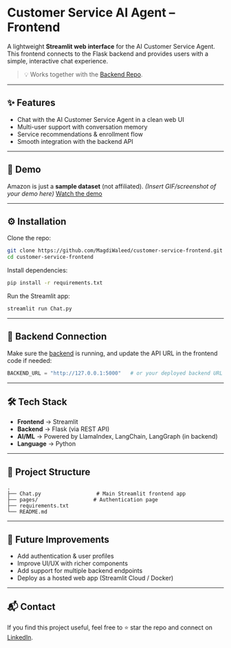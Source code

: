 # Customer Service AI Agent – Frontend

A lightweight **Streamlit web interface** for the AI Customer Service Agent.
This frontend connects to the Flask backend and provides users with a simple, interactive chat experience.

> 💡 Works together with the [Backend Repo](https://github.com/MagdiWaleed/customer-service-backend).

---

## ✨ Features

* Chat with the AI Customer Service Agent in a clean web UI
* Multi-user support with conversation memory
* Service recommendations & enrollment flow
* Smooth integration with the backend API

---

## 📸 Demo

Amazon is just a **sample dataset** (not affiliated).
*(Insert GIF/screenshot of your demo here)*
[Watch the demo](https://youtu.be/R7gtjDmP00I)

---

## ⚙️ Installation

Clone the repo:

```bash
git clone https://github.com/MagdiWaleed/customer-service-frontend.git
cd customer-service-frontend
```

Install dependencies:

```bash
pip install -r requirements.txt
```

Run the Streamlit app:

```bash
streamlit run Chat.py
```

---

## 🔗 Backend Connection

Make sure the [backend](https://github.com/MagdiWaleed/customer-service-backend) is running, and update the API URL in the frontend code if needed:

```python
BACKEND_URL = "http://127.0.0.1:5000"   # or your deployed backend URL
```

---

## 🛠 Tech Stack

* **Frontend** → Streamlit
* **Backend** → Flask (via REST API)
* **AI/ML** → Powered by LlamaIndex, LangChain, LangGraph (in backend)
* **Language** → Python
---

## 📂 Project Structure

```
.
├── Chat.py                  # Main Streamlit frontend app
├── pages/                  # Authentication page
├── requirements.txt
└── README.md
```

---

## 🚀 Future Improvements

* Add authentication & user profiles
* Improve UI/UX with richer components
* Add support for multiple backend endpoints
* Deploy as a hosted web app (Streamlit Cloud / Docker)

---

## 📬 Contact

If you find this project useful, feel free to ⭐ star the repo and connect on [LinkedIn](www.linkedin.com/in/magdi-waleed).
